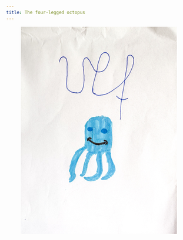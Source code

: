 ```yaml
---
title: The four-legged octopus
---
```

<figure><img src="/img/emil-drawing/IMG_7998.jpg" alt=""></figure>
